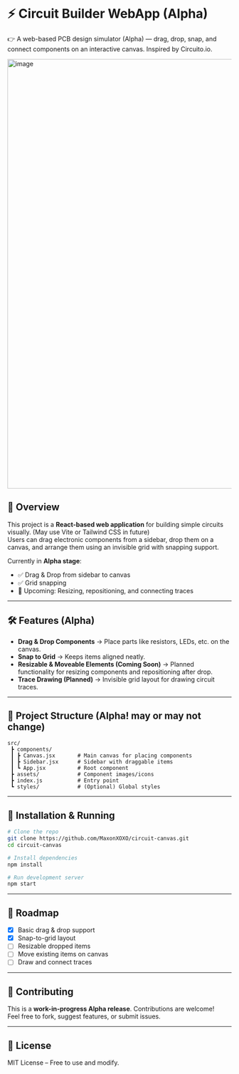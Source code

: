 
# ⚡ Circuit Builder WebApp (Alpha)
 👉 A web-based PCB design simulator (Alpha) — drag, drop, snap, and connect components on an interactive canvas. Inspired by Circuito.io.
 
<img width="1920" height="965" alt="image" src="https://github.com/user-attachments/assets/2c15e269-2b2d-4c68-a907-0086b6f0f2da" />



## 📌 Overview  
This project is a **React-based web application** for building simple circuits visually. (May use Vite or Tailwind CSS in future)  
Users can drag electronic components from a sidebar, drop them on a canvas, and arrange them using an invisible grid with snapping support.  

Currently in **Alpha stage**:
- ✅ Drag & Drop from sidebar to canvas  
- ✅ Grid snapping  
- 🚧 Upcoming: Resizing, repositioning, and connecting traces  

---

## 🛠️ Features (Alpha)
- **Drag & Drop Components** → Place parts like resistors, LEDs, etc. on the canvas.  
- **Snap to Grid** → Keeps items aligned neatly.  
- **Resizable & Moveable Elements (Coming Soon)** → Planned functionality for resizing components and repositioning after drop.  
- **Trace Drawing (Planned)** → Invisible grid layout for drawing circuit traces.  

---

## 📂 Project Structure (Alpha! may or may not change)
```
src/
 ┣ components/
 ┃ ┣ Canvas.jsx       # Main canvas for placing components
 ┃ ┣ Sidebar.jsx      # Sidebar with draggable items
 ┃ ┗ App.jsx          # Root component
 ┣ assets/            # Component images/icons
 ┣ index.js           # Entry point
 ┗ styles/            # (Optional) Global styles
```

---

## 🚀 Installation & Running
```bash
# Clone the repo
git clone https://github.com/MaxonXOXO/circuit-canvas.git
cd circuit-canvas

# Install dependencies
npm install

# Run development server
npm start
```

---

## 📌 Roadmap
- [x] Basic drag & drop support  
- [x] Snap-to-grid layout  
- [ ] Resizable dropped items  
- [ ] Move existing items on canvas  
- [ ] Draw and connect traces  

---

## 🤝 Contributing
This is a **work-in-progress Alpha release**. Contributions are welcome!  
Feel free to fork, suggest features, or submit issues.  

---

## 📜 License
MIT License – Free to use and modify.  
